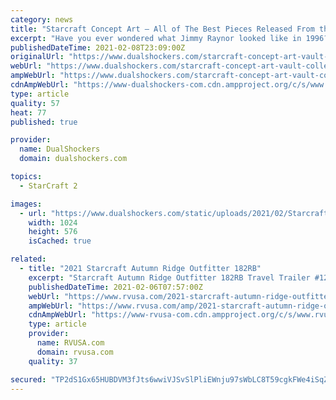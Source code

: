 ```yaml
---
category: news
title: "Starcraft Concept Art — All of The Best Pieces Released From the Vault"
excerpt: "Have you ever wondered what Jimmy Raynor looked like in 1996? Well, Blizzard has opened the Starcraft concept art vault to show you."
publishedDateTime: 2021-02-08T23:09:00Z
originalUrl: "https://www.dualshockers.com/starcraft-concept-art-vault-collection/"
webUrl: "https://www.dualshockers.com/starcraft-concept-art-vault-collection/"
ampWebUrl: "https://www.dualshockers.com/starcraft-concept-art-vault-collection/amp/"
cdnAmpWebUrl: "https://www-dualshockers-com.cdn.ampproject.org/c/s/www.dualshockers.com/starcraft-concept-art-vault-collection/amp/"
type: article
quality: 57
heat: 77
published: true

provider:
  name: DualShockers
  domain: dualshockers.com

topics:
  - StarCraft 2

images:
  - url: "https://www.dualshockers.com/static/uploads/2021/02/Starcraft-Jim-Raynor-Concept-art.jpg"
    width: 1024
    height: 576
    isCached: true

related:
  - title: "2021 Starcraft Autumn Ridge Outfitter 182RB"
    excerpt: "Starcraft Autumn Ridge Outfitter 182RB Travel Trailer #129053 for sale in Louisville, Tennessee 37777. See this unit and thousands more at RVUSA.com. Updated Daily."
    publishedDateTime: 2021-02-06T07:57:00Z
    webUrl: "https://www.rvusa.com/2021-starcraft-autumn-ridge-outfitter-182rb-travel-trailer-2958611"
    ampWebUrl: "https://www.rvusa.com/amp/2021-starcraft-autumn-ridge-outfitter-182rb-travel-trailer-2958611"
    cdnAmpWebUrl: "https://www-rvusa-com.cdn.ampproject.org/c/s/www.rvusa.com/amp/2021-starcraft-autumn-ridge-outfitter-182rb-travel-trailer-2958611"
    type: article
    provider:
      name: RVUSA.com
      domain: rvusa.com
    quality: 37

secured: "TP2dS1Gx65HUBDVM3fJts6wwiVJSvSlPliEWnju97sWbLC8T59cgkFWe4iSqZPgiWo5w7P4eyC4+JE3UJFB02xyvtcoA7NALTLybvcdtEAfZfoLMTruLPWBDzvFZnc3pNjpcQLYKpNbcR3phXpemlYX1CRzEk8gEaktXcMSPGub2Hn4UHxN5JT+wTev0teOX2qNUZZTZfI4FGRQ6VuSQpGZbv1c74D8CtEWAXPkxcOWpSf4larwdItGHyNgHqaqkVnXth3E+x09sVLA7j56OJMJIJdTpfhzsg7RxTlq6acvDLl8Y2pcg3K8sRxnH6OokqITBEO7wfpMhKFIKyaJ19GKZ/iv68DwJrSAet+LNxgk=;TBpman4vogOrT2o7TO1odQ=="
---
```


